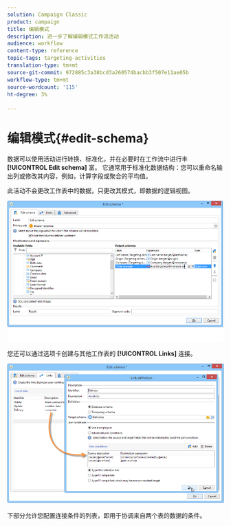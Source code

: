 ```yaml
---
solution: Campaign Classic
product: campaign
title: 编辑模式
description: 进一步了解编辑模式工作流活动
audience: workflow
content-type: reference
topic-tags: targeting-activities
translation-type: tm+mt
source-git-commit: 972885c3a38bcd3a260574bacbb3f507e11ae05b
workflow-type: tm+mt
source-wordcount: '115'
ht-degree: 3%

---
```



# 编辑模式{#edit-schema}

数据可以使用活动进行转换、标准化，并在必要时在工作流中进行丰 **[!UICONTROL Edit schema]** 富。 它通常用于标准化数据结构：您可以重命名输出列或修改其内容，例如，计算字段或聚合的平均值。

此活动不会更改工作表中的数据，只更改其模式，即数据的逻辑视图。

![](assets/wf_manipulation_box.png)

您还可以通过选项卡创建与其他工作表的 **[!UICONTROL Links]** 连接。

![](assets/wf_manipulation_box_link_tab.png)

下部分允许您配置连接条件的列表，即用于协调来自两个表的数据的条件。

